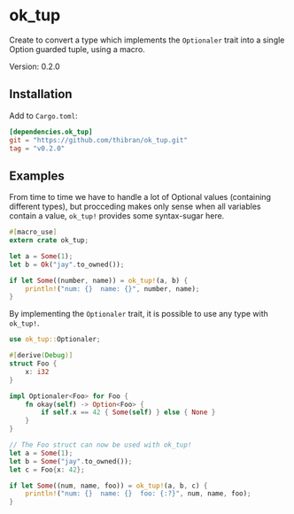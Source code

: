 # ok_tup

Create to convert a type which implements the `Optionaler` trait
into a single Option guarded tuple, using a macro.

Version: 0.2.0


## Installation

Add to `Cargo.toml`:
```toml
[dependencies.ok_tup]
git = "https://github.com/thibran/ok_tup.git"
tag = "v0.2.0"
```


## Examples

From time to time we have to handle a lot of Optional
values (containing different types), but procceding makes only sense when
all variables contain a value, `ok_tup!` provides some syntax-sugar here.

```rust
#[macro_use]
extern crate ok_tup;

let a = Some(1);
let b = Ok("jay".to_owned());

if let Some((number, name)) = ok_tup!(a, b) {
    println!("num: {}  name: {}", number, name);
}
```

By implementing the `Optionaler` trait,
it is possible to use any type with `ok_tup!`.

```rust
use ok_tup::Optionaler;

#[derive(Debug)]
struct Foo {
    x: i32
}

impl Optionaler<Foo> for Foo {
    fn okay(self) -> Option<Foo> {
        if self.x == 42 { Some(self) } else { None }
    }
}

// The Foo struct can now be used with ok_tup! 
let a = Some(1);
let b = Some("jay".to_owned());
let c = Foo{x: 42};

if let Some((num, name, foo)) = ok_tup!(a, b, c) {
    println!("num: {}  name: {}  foo: {:?}", num, name, foo);
}
```